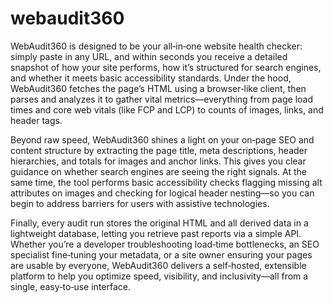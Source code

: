 # webaudit360



WebAudit360 is designed to be your all‑in‑one website health checker: simply paste in any URL, and within seconds you receive a detailed snapshot of how your site performs, how it’s structured for search engines, and whether it meets basic accessibility standards. Under the hood, WebAudit360 fetches the page’s HTML using a browser‑like client, then parses and analyzes it to gather vital metrics—everything from page load times and core web vitals (like FCP and LCP) to counts of images, links, and header tags.

Beyond raw speed, WebAudit360 shines a light on your on‑page SEO and content structure by extracting the page title, meta descriptions, header hierarchies, and totals for images and anchor links. This gives you clear guidance on whether search engines are seeing the right signals. At the same time, the tool performs basic accessibility checks flagging missing alt attributes on images and checking for logical header nesting—so you can begin to address barriers for users with assistive technologies.

Finally, every audit run stores the original HTML and all derived data in a lightweight database, letting you retrieve past reports via a simple API. Whether you’re a developer troubleshooting load‑time bottlenecks, an SEO specialist fine‑tuning your metadata, or a site owner ensuring your pages are usable by everyone, WebAudit360 delivers a self‑hosted, extensible platform to help you optimize speed, visibility, and inclusivity—all from a single, easy‑to‑use interface.
